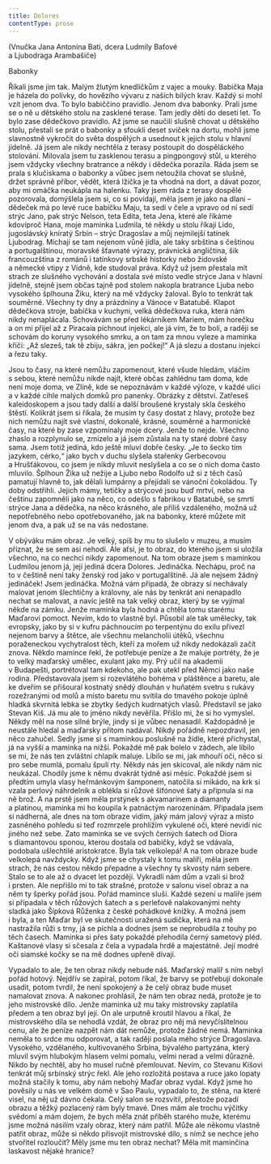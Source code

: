 ```yaml
---
title: Dolores
contentType: prose
---
```


(Vnučka Jana Antonína Bati, dcera Ludmily Baťové  
a Ljubodraga Arambašiče)

Babonky

Říkali jsme jim tak. Malým žlutým knedlíčkům z vajec a mouky. Babička Maja je házela do polívky, do hovězího vývaru z našich bílých krav. Každý si mohl vzít jenom dva. To bylo babiččino pravidlo. Jenom dva babonky. Prali jsme se o ně u dětského stolu na zasklené terase. Tam jedly děti do deseti let. To bylo zase dědečkovo pravidlo. Až jsme se naučili slušně chovat u dětského stolu, přestali se prát o babonky a sfoukli deset svíček na dortu, mohli jsme slavnostně vykročit do světa dospělých a usednout k jejich stolu v hlavní jídelně. Já jsem ale nikdy nechtěla z terasy postoupit do dospěláckého stolování. Milovala jsem tu zasklenou terasu a pingpongový stůl, u kterého jsem vždycky všechny bratrance a někdy i dědečka porazila. Ráda jsem se prala s klučiskama o babonky a vůbec jsem netoužila chovat se slušně, držet správně příbor, vědět, která lžička je ta vhodná na dort, a dávat pozor, aby mi omáčka neukápla na halenku. Taky jsem ráda z terasy dospělé pozorovala, domýšlela jsem si, co si povídají, měla jsem je jako na dlani – dědeček má po levé ruce babičku Maju, ta sedí v čele a vpravo od ní sedí strýc Jano, pak strýc Nelson, teta Edita, teta Jena, které ale říkáme kdovíproč Hana, moje maminka Ludmila, té někdy u stolu říkají Lido, jugoslávský kníratý Srbín – strýc Dragoslav a můj nejmilejší tatínek Ljubodrag. Míchají se tam nejenom vůně jídla, ale taky srbština s češtinou a portugalštinou, moravské šťavnaté výrazy, právnická angličtina, šik francouzština z románů i tatínkovy srbské historky nebo židovské a německé vtipy z Vídně, kde studoval práva. Když už jsem přestala mít strach ze slušného vychování a dostala své místo vedle strýce Jana v hlavní jídelně, stejně jsem občas tajně pod stolem nakopla bratrance Ljuba nebo vysokého šplhouna Žiku, který na mě vždycky žaloval. Bylo to tenkrát tak souměrné. Všechny ty dny a prázdniny a Vánoce v Batatubě. Klapot dědečkova stroje, babička v kuchyni, velká dědečkova ruka, která nám nikdy nenaplácala. Schovávám se před lékárníkem Mariem, mám horečku a on mi přijel až z Piracaia píchnout injekci, ale já vím, že to bolí, a raději se schovám do koruny vysokého smrku, a on tam za mnou vyleze a maminka křičí: „Až slezeš, tak tě zbiju, sákra, jen počkej!“ A já slezu a dostanu injekci a řezu taky.

Jsou to časy, na které nemůžu zapomenout, které všude hledám, vláčím s sebou, které nemůžu nikde najít, které občas zahlédnu tam doma, kde není moje doma, ve Zlíně, kde se nepoznávám v každé výloze, v každé ulici a v každé cihle malých domků pro panenky. Obrázky z dětství. Zatřeseš kaleidoskopem a jsou tady další a další broušené krystaly skla českého štěstí. Kolikrát jsem si říkala, že musím ty časy dostat z hlavy, protože bez nich nemůžu najít své vlastní, dokonalé, krásné, souměrné a harmonické časy, na které by zase vzpomínaly moje dcery. Jenže to nejde. Všechno zhaslo a rozplynulo se, zmizelo a já jsem zůstala na ty staré dobré časy sama. Jsem totiž jediná, kdo ještě mluví dobře česky. „Je to šecko tím jazykem, cérko,“ jako bych v duchu slyšela stařenky Gerbecovou a Hrušťákovou, co jsem je nikdy mluvit neslyšela a co se o nich doma často mluvilo. Šplhoun Žika už nežije a Ljubo nebo Rodolfo už si z těch časů pamatují hlavně to, jak dělali lumpárny a přejídali se vánoční čokoládou. Ty doby odstřihli. Jejich mámy, tetičky a strýcové jsou buď mrtví, nebo na češtinu zapomněli jako na něco, co odešlo s fabrikou v Batatubě, se smrtí strýce Jana a dědečka, na něco krásného, ale příliš vzdáleného, možná už nepotřebného nebo opotřebovaného, jak na babonky, které můžete mít jenom dva, a pak už se na vás nedostane.

V obýváku mám obraz. Je velký, spíš by mu to slušelo v muzeu, a musím přiznat, že se sem asi nehodí. Ale aťsi, je to obraz, do kterého jsem si uložila všechno, na co nechci nikdy zapomenout. Na tom obraze jsem s maminkou Ludmilou jenom já, její jediná dcera Dolores. Jedináčka. Nechápu, proč na to v češtině není taky ženský rod jako v portugalštině. Já ale nejsem žádný jedináček! Jsem jedináčka. Možná vám připadá, že obrazy si nechávaly malovat jenom šlechtičny a královny, ale nás by tenkrát ani nenapadlo nechat se malovat, a navíc ještě na tak velký obraz, který by se vyjímal někde na zámku. Jenže maminka byla hodná a chtěla tomu starému Maďarovi pomoct. Nevím, kdo to vlastně byl. Působil ale tak umělecky, tak evropsky, jako by si v kufru páchnoucím po terpentýnu do exilu přivezl nejenom barvy a štětce, ale všechnu melancholii útěků, všechnu poraženeckou vychytralost těch, kteří za mořem už nikdy nedokázali začít znova. Někdo mamince řekl, že potřebuje peníze a že maluje portréty, že je to velký maďarský umělec, exulant jako my. Prý učil na akademii v Budapešti, portrétoval tam kdekoho, ale pak utekl před Němci jako naše rodina. Představovala jsem si rozevlátého bohéma v pláštěnce a baretu, ale ke dveřím se přišoural kostnatý snědý dlouhán v huňatém svetru s rukávy rozežranými od molů a místo baretu mu svítila do tmavého pokoje úplně hladká skvrnitá lebka se zbytky šedých kudrnatých vlasů. Představil se jako Stevan Kiš. Já mu ale to jméno nikdy nevěřila. Přišlo mi, že si ho vymyslel. Někdy měl na nose silné brýle, jindy si je vůbec nenasadil. Každopádně je neustále hledal a maďarsky přitom nadával. Nikdy pořádně nepozdravil, jen něco zahučel. Sedly jsme si s maminkou poslušně na židle, které přichystal, já na vyšší a maminka na nižší. Pokaždé mě pak bolelo v zádech, ale líbilo se mi, že nás ten zvláštní chlapík maluje. Líbilo se mi, jak mhouří oči, něco si pro sebe mumlá, pomalu špulí rty. Někdy nás jen skicoval, ale nikdy nám nic neukázal. Chodily jsme k němu dvakrát týdně asi měsíc. Pokaždé jsem si předtím umyla vlasy heřmánkovým šamponem, natočila si mikádo, na krk si vzala perlový náhrdelník a oblékla si růžové šifónové šaty a připnula si na ně brož. A na prstě jsem měla prstýnek s akvamarínem a diamanty a platinou, maminka mi ho koupila k patnáctým narozeninám. Připadala jsem si nádherná, ale dnes na tom obraze vidím, jaký mám jalový výraz a místo zasněného pohledu si teď rozmrzele prohlížím vykulené oči, které nevidí nic jiného než sebe. Zato maminka se ve svých černých šatech od Diora s diamantovou sponou, kterou dostala od babičky, když se vdávala, podobala ušlechtilé aristokratce. Byla tak velkolepá! A na tom obraze bude velkolepá navždycky. Když jsme se chystaly k tomu malíři, měla jsem strach, že nás cestou někdo přepadne a všechny ty skvosty nám sebere. Stalo se to ale až o dvacet let později. Vykradli nám dům a vzali si brož i prsten. Ale nepřišlo mi to tak strašné, protože v salonu visel obraz a na něm ty šperky pořád jsou. Pořád mamince sluší. Každé sezení u malíře jsem si připadala v těch růžových šatech a s perleťově nalakovanými nehty sladká jako Šípková Růženka z české pohádkové knížky. A možná jsem i byla, a ten Maďar byl ve skutečnosti uražená sudička, která na mě nastražila růži s trny, já se píchla a dodnes jsem se neprobudila z touhy po těch časech. Maminka si přes šaty pokaždé přehodila černý sametový pléd. Kaštanové vlasy si sčesala z čela a vypadala hrdě a majestátně. Její modré oči siamské kočky se na mě dodnes upřeně dívají.

Vypadalo to ale, že ten obraz nikdy nebude náš. Maďarský malíř s ním nebyl pořád hotový. Nejdřív se zapíral, potom říkal, že barvy se potřebují dokonale usadit, potom tvrdil, že není spokojený a že celý obraz bude muset namalovat znova. A nakonec prohlásil, že nám ten obraz nedá, protože je to jeho mistrovské dílo. Jenže maminka už mu taky mistrovsky zaplatila předem a ten obraz byl její. On ale urputně kroutil hlavou a říkal, že mistrovského díla se nehodlá vzdát, že obraz pro něj má nevyčíslitelnou cenu, ale že peníze nazpět nám dát nemůže, protože žádné nemá. Maminka neměla to srdce mu odporovat, a tak raději poslala mého strýce Dragoslava. Vysokého, vzdělaného, kultivovaného Srbína, bývalého partyzána, který mluvil svým hlubokým hlasem velmi pomalu, velmi nerad a velmi důrazně. Nikdo by nechtěl, aby ho musel ručně přemlouvat. Nevím, co Stevanu Kišovi tenkrát můj srbínský strýc řekl. Ale jeho rozložitá postava a ruce jako lopaty možná stačily k tomu, aby nám nebohý Maďar obraz vydal. Když jsme ho pověsily u nás ve velkém domě v Sao Paulu, vypadalo to, že stěna, na které visel, na něj už dávno čekala. Celý salon se rozsvítil, přestože pozadí obrazu a těžký pozlacený rám byly tmavé. Dnes mám ale trochu výčitky svědomí a mám dojem, že bych měla znát příběh starého muže, kterému jsme možná násilím vzaly obraz, který nám patřil. Může ale někomu vlastně patřit obraz, může si někdo přisvojit mistrovské dílo, s nímž se nechce jeho stvořitel rozloučit? Měly jsme mu ten obraz nechat? Měla mít maminčina laskavost nějaké hranice?
